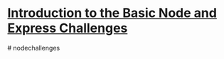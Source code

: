# [Introduction to the Basic Node and Express Challenges](https://www.freecodecamp.org/learn/apis-and-microservices/basic-node-and-express/)
#   n o d e c h a l l e n g e s  
 